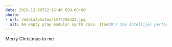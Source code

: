 ```yaml
---
date: 2019-12-30T12:18:46.699-00:00
photo:
- url: /media/photos/1577708323.jpg
  alt: An empty gray modular synth case. It&#39;s the Intellijel performance case of 104hp
---
```

Merry Christmas to me
